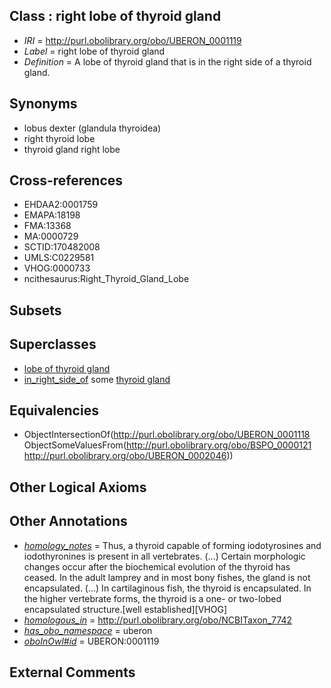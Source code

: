 
## Class : right lobe of thyroid gland

 * *IRI* = http://purl.obolibrary.org/obo/UBERON_0001119
 * *Label* = right lobe of thyroid gland
 * *Definition* = A lobe of thyroid gland that is in the right side of a thyroid gland.

## Synonyms

 * lobus dexter (glandula thyroidea)
 * right thyroid lobe
 * thyroid gland right lobe

## Cross-references

 * EHDAA2:0001759
 * EMAPA:18198
 * FMA:13368
 * MA:0000729
 * SCTID:170482008
 * UMLS:C0229581
 * VHOG:0000733
 * ncithesaurus:Right_Thyroid_Gland_Lobe

## Subsets


## Superclasses

 * [lobe of thyroid gland](../../UBERON/18/UBERON_0001118.md)
 * [in_right_side_of](../../BSPO/21/BSPO_0000121.md) some [thyroid gland](../../UBERON/46/UBERON_0002046.md)

## Equivalencies

 * ObjectIntersectionOf(<http://purl.obolibrary.org/obo/UBERON_0001118> ObjectSomeValuesFrom(<http://purl.obolibrary.org/obo/BSPO_0000121> <http://purl.obolibrary.org/obo/UBERON_0002046>))

## Other Logical Axioms


## Other Annotations

 * *[homology_notes](../../UBPROP/03/UBPROP_0000003.md)* = Thus, a thyroid capable of forming iodotyrosines and iodothyronines is present in all vertebrates. (...) Certain morphologic changes occur after the biochemical evolution of the thyroid has ceased. In the adult lamprey and in most bony fishes, the gland is not encapsulated. (...) In cartilaginous fish, the thyroid is encapsulated. In the higher vertebrate forms, the thyroid is a one- or two-lobed encapsulated structure.[well established][VHOG]
 * *[homologous_in](../../core#homologous/in/core#homologous_in.md)* = http://purl.obolibrary.org/obo/NCBITaxon_7742
 * *[has_obo_namespace](../../ce/oboInOwl#hasOBONamespace.md)* = uberon
 * *[oboInOwl#id](../../id/oboInOwl#id.md)* = UBERON:0001119

## External Comments


